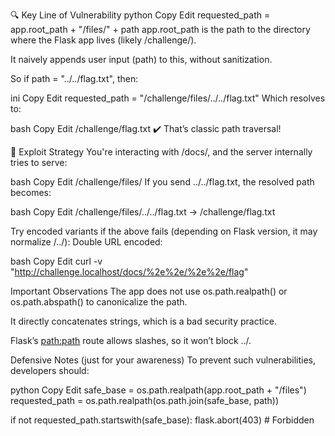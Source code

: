 🔍 Key Line of Vulnerability
python
Copy
Edit
requested_path = app.root_path + "/files/" + path
app.root_path is the path to the directory where the Flask app lives (likely /challenge/).

It naively appends user input (path) to this, without sanitization.

So if path = "../../flag.txt", then:

ini
Copy
Edit
requested_path = "/challenge/files/../../flag.txt"
Which resolves to:

bash
Copy
Edit
/challenge/flag.txt
✔️ That’s classic path traversal!

🧪 Exploit Strategy
You're interacting with /docs/<path>, and the server internally tries to serve:

bash
Copy
Edit
/challenge/files/<path>
If you send ../../flag.txt, the resolved path becomes:

bash
Copy
Edit
/challenge/files/../../flag.txt → /challenge/flag.txt

Try encoded variants if the above fails (depending on Flask version, it may normalize /../):
Double URL encoded:

bash
Copy
Edit
curl -v "http://challenge.localhost/docs/%2e%2e/%2e%2e/flag"

 Important Observations
The app does not use os.path.realpath() or os.path.abspath() to canonicalize the path.

It directly concatenates strings, which is a bad security practice.

Flask’s <path:path> route allows slashes, so it won’t block ../.

Defensive Notes (just for your awareness)
To prevent such vulnerabilities, developers should:

python
Copy
Edit
safe_base = os.path.realpath(app.root_path + "/files")
requested_path = os.path.realpath(os.path.join(safe_base, path))

if not requested_path.startswith(safe_base):
    flask.abort(403)  # Forbidden